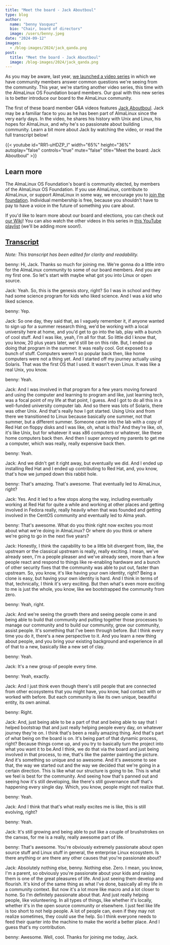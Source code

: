 ```yaml
---
title: "Meet the board - Jack Aboutboul"
type: blog
author:
  name: "benny Vasquez"
  bio: "Chair, board of directors"
  image: /users/benny.jpeg
date: "2024-09-12"
images:
  - /blog-images/2024/jack_qanda.png
post:
  title: "Meet the board - Jack Aboutboul"
  image: /blog-images/2024/jack_qanda.png
---
```


As you may be aware, last year, [we launched a video series](/blog/2024-01-16-video-contributions/) in which we have community members answer common questions we're seeing from the community. This year, we're starting another video series, this time with the AlmaLinux OS Foundation board members. Our goal with this new series is to better introduce our board to the AlmaLinux community.

The first of these board member Q&A videos features [Jack Aboutboul](https://www.linkedin.com/in/jackaboutboul/). Jack may be a familiar face to you as he has been part of AlmaLinux since the very early days. In the video, he shares his history with Unix and Linux, his hopes for AlmaLinux, and why he's so passionate about building community. Learn a bit more about Jack by watching the video, or read the full transcript below!

{{< youtube id="RR1-uHDZP_I" width="65%" height="36%" autoplay="false" controls="true" mute="false" title="Meet the board: Jack Aboutboul" >}}

## Learn more

The AlmaLinux OS Foundation's board is community elected, by members of the AlmaLinux OS Foundation. If you use AlmaLinux, contribute to AlmaLinux, or support AlmaLinux in some way, we encourage you to [join the foundation](/members/). Individual membership is free, because you shouldn't have to pay to have a voice in the future of something you care about.

If you'd like to learn more about our board and elections, you can check out [our Wiki](https://wiki.almalinux.org/election2023.html)! You can also watch the other videos in this series in [this YouTube playlist](https://www.youtube.com/playlist?list=PLqKzWfm6zyluP2R_6MTPvYJt20bwitQZJ) (we'll be adding more soon!).

## <u>Transcript</u>

_Note: This transcript has been edited for clarity and readability._

benny: Hi, Jack. Thanks so much for joining me. We're gonna do a little intro for the AlmaLinux community to some of our board members. And you are my first one. So let's start with maybe what got you into Linux or open source.

Jack: Yeah. So, this is the genesis story, right? So I was in school and they had some science program for kids who liked science. And I was a kid who liked science.

benny: Yep.

Jack: So one day, they said that, as I vaguely remember it, if anyone wanted to sign up for a summer research thing, we'd be working with a local university here at home, and you'd get to go into the lab, play with a bunch of cool stuff. And I was like, yeah, I'm all for that. So little did I know that, you know, 20 plus years later, we'd still be on this ride. But, I ended up doing that program in the summer. It was really cool. Got exposed to a bunch of stuff. Computers weren't so popular back then, like home computers were not a thing yet. And I started off my journey actually using Solaris. That was the first OS that I used. It wasn't even Linux. It was like a real Unix, you know.

benny: Yeah.

Jack: And I was involved in that program for a few years moving forward and using the computer and learning to program and like, just learning tech, was a focal point of my life at that point, I guess. And I got to do all this in a well-funded university computer lab. And so there was lots of Solaris, there was other Unix. And that's really how I got started. Using Unix and from there we transitioned to Linux because basically one summer, not that summer, but a different summer. Someone came into the lab with a copy of Red Hat on floppy disks and I was like, oh, what is this? And they're like, oh, it's like Unix, but for whatever it was x86 computers or whatever, like these home computers back then. And then I super annoyed my parents to get me a computer, which was really, really expensive back then.

benny: Yeah.

Jack: And we didn't get it right away, but eventually we did. And I ended up installing Red Hat and I ended up contributing to Red Hat, and, you know, that's how we jumped down this rabbit hole.

benny: That's amazing. That's awesome. That eventually led to AlmaLinux, right?

Jack: Yes. And it led to a few stops along the way, including eventually working at Red Hat for quite a while and working at other places and getting involved in Fedora really, really heavily when that was founded and getting involved in the CentOS community and eventually led to Alma yeah.

benny: That's awesome. What do you think right now excites you most about what we're doing in AlmaLinux? Or where do you think or where we're going to go in the next five years?

Jack: Honestly, I think the capability to be a little bit divergent from, like, the upstream or the classical upstream is really, really exciting. I mean, we've already seen, I'm a people pleaser and we've already seen, more than a few people react and respond to things like re-enabling hardware and a bunch of other security fixes that the community was able to put out, faster than upstream. So, you know, it's like having your own identity, right? Being a clone is easy, but having your own identity is hard. And I think in terms of that, technically, I think it's very exciting. But then what's even more exciting to me is just the whole, you know, like we bootstrapped the community from zero.

benny: Yeah, right.

Jack: And we're seeing the growth there and seeing people come in and being able to build that community and putting together those processes to manage our community and to build our community, grow our community, assist people. It's something that I've been through before. But I think every time you do it, there's a new perspective to it. And you learn a new thing about people, and you bring your existing background and experience in all of that to a new, basically like a new set of clay.

benny: Yeah.

Jack: It's a new group of people every time.

benny: Yeah, exactly.

Jack: And I just think even though there's still people that are connected from other ecosystems that you might have, you know, had contact with or worked with before. But each community is like its own unique, beautiful entity, its own animal.

benny: Right.

Jack: And, just being able to be a part of that and being able to say that I helped bootstrap that and just really helping people every day, on whatever journey they're on. I think that's been a really amazing thing. And that's part of what being on the board is on. It's being part of that dynamic process, right? Because things come up, and you try to basically turn the project into what you want it to be.And I think, we do that via the board and just being involved in that process, to me, that's like the painter painting the picture. And it's something so unique and so awesome. And it's awesome to see that, the way we started out and the way we decided that we're going in a certain direction. This is like what our structure is going to be. This is what we feel is best for the community. And seeing how that's panned out and seeing how it's still developing, like there's still governance stuff that's happening every single day. Which, you know, people might not realize that.

benny: Yeah.

Jack: And I think that that's what really excites me is like, this is still evolving, right?

benny: Yeah.

Jack: It's still growing and being able to put like a couple of brushstrokes on the canvas, for me is a really, really awesome part of life.

benny: That's awesome. You're obviously extremely passionate about open source stuff and Linux stuff in general, the enterprise Linux ecosystem. Is there anything or are there any other causes that you're passionate about?

Jack: Absolutely nothing else, benny. Nothing else. Zero. I mean, you know, I'm a parent, so obviously you're passionate about your kids and raising them is one of the great pleasures of life. And just seeing them develop and flourish. It's kind of the same thing as what I've done, basically all my life in a community context. But now it's a lot more like macro and a lot closer to home. So I'm definitely passionate about that. And just really helping people, like volunteering. In all types of things, like whether it's locally, whether it's in the open source community or elsewhere. I just feel like life is too short to not help people. A lot of people can, even if they may not realize sometimes, they could use the help. So I think everyone needs to feed their quarter into the machine to make the world a better place. And I guess that's my contribution.

benny: Awesome. Well, cool. Thanks for joining me today, Jack.
